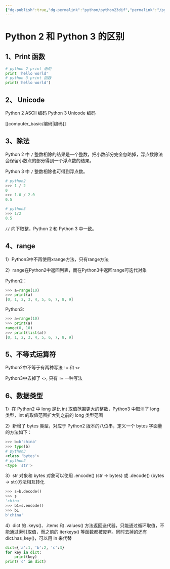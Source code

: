 ```yaml
---
{"dg-publish":true,"dg-permalink":"python/python23dif","permalink":"/python/python23dif/","dgHomeLink":true,"dgPassFrontmatter":false}
---
```




# Python 2 和 Python 3 的区别


## 1、Print 函数


```python
# python 2 print 语句
print 'hello world'
# python 3 print 函数
print('hello world')
```


## 2、 Unicode


Python 2 ASCII 编码
Python 3 Unicode 编码

[[computer_basic/编码|编码]]


## 3、除法


Python 2 中 `/` 整数相除的结果是一个整数，把小数部分完全忽略掉，浮点数除法会保留小数点的部分得到一个浮点数的结果。

Python 3 中 `/` 整数相除也可得到浮点数。


```python
# python2 
>>> 1 / 2
0
>>> 1.0 / 2.0
0.5

# python3
>>> 1/2
0.5
```

`//` 向下取整，Python 2 和 Python 3 中一致。


## 4、range


1）Python3中不再使用xrange方法，只有range方法

2）range在Python2中返回列表，而在Python3中返回range可迭代对象

Python2：

```python
>>> a=range(10) 
>>> print(a) 
[0, 1, 2, 3, 4, 5, 6, 7, 8, 9] 
```

Python3:

```python
>>> a=range(10) 
>>> print(a) 
range(0, 10) 
>>> print(list(a)) 
[0, 1, 2, 3, 4, 5, 6, 7, 8, 9] 
```



## 5、不等式运算符


Python2中不等于有两种写法 `!=` 和 `<>`

Python3中去掉了 `<>`, 只有 `!=` 一种写法


## 6、数据类型


1）在 Python2 中 long 是比 int 取值范围更大的整数，Python3 中取消了 long 类型，int 的取值范围扩大到之前的 long 类型范围

2）新增了 bytes 类型，对应于 Python2 版本的八位串，定义一个 bytes 字面量的方法如下：

```python
>>> b=b'china' 
>>> type(b) 
# python3
<class 'bytes'> 
# python2
<type 'str'>
```

3）str 对象和 bytes 对象可以使用 .encode() (str -> bytes) 或 .decode() (bytes -> str)方法相互转化

```python
>>> s=b.decode() 
>>> s 
'china' 
>>> b1=s.encode() 
>>> b1 
b'china' 
```

4）dict 的 .keys()、.items 和 .values() 方法返回迭代器，只能通过循环取值，不能通过索引取值，而之前的 iterkeys() 等函数都被废弃。同时去掉的还有 dict.has_key()，可以用 in 来代替

```python
dict={'a':1, 'b':2, 'c':3} 
for key in dict: 
    print(key) 
print('c' in dict) 
```



